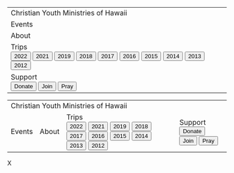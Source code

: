 
<table class="mobile">
    <tr>
        <td>
            <a class="button background_yellow" onclick="window.location.href='/'">
                <div class="home_button_header center">
                    <div class="home_button_info">Christian Youth Ministries of Hawaii</div>
                </div>
            </a>
        </td>
    </tr>
    <tr>
        <td>
            <a class="button background_green" onclick="window.location.href='/events'">
                <div class="home_button_header center">
                    <div class="home_button_info">Events</div>
                </div>
            </a>
        </td>
    </tr>
    <tr>
        <td>
            <a class="button background_green" onclick="window.location.href='/about'">
                <div class="home_button_header center">
                    <div class="home_button_info">About</div>
                </div>
            </a>
        </td>
    </tr>
    <tr>
        <td>
            <a class="button background_green dropdown" onclick="window.location.href=this.parentElement.children[1].children[0].getAttribute('href')">
                <div class="home_button_header center">
                    <div class="home_button_info">Trips</div>
                </div>
                <div class="dropdown_content">
                    <input type="button" class="button sub_button background_green"  value="2022"    href='/2022'            onclick="window.location.href=this.getAttribute('href')"/>
                    <input type="button" class="button sub_button background_green"  value="2021"    href='/2021'            onclick="window.location.href=this.getAttribute('href')"/>
                    <input type="button" class="button sub_button background_green"  value="2019"    href='/2019'            onclick="window.location.href=this.getAttribute('href')"/>
                    <input type="button" class="button sub_button background_green"  value="2018"    href='/2018'            onclick="window.location.href=this.getAttribute('href')"/>
                    <input type="button" class="button sub_button background_green"  value="2017"    href='/2017'            onclick="window.location.href=this.getAttribute('href')"/>
                    <input type="button" class="button sub_button background_green"  value="2016"    href='/2016'            onclick="window.location.href=this.getAttribute('href')"/>
                    <input type="button" class="button sub_button background_green"  value="2015"    href='/2015'            onclick="window.location.href=this.getAttribute('href')"/>
                    <input type="button" class="button sub_button background_green"  value="2014"    href='/2014'            onclick="window.location.href=this.getAttribute('href')"/>
                    <input type="button" class="button sub_button background_green"  value="2013"    href='/2013'            onclick="window.location.href=this.getAttribute('href')"/>
                    <input type="button" class="button sub_button background_green"  value="2012"    href='/2012'            onclick="window.location.href=this.getAttribute('href')"/>
                </div>
            </a>
        </td>
    </tr>
    <tr>
        <td>
            <a class="button background_green dropdown" onclick="window.location.href='/support'">
                <div class="home_button_header center">
                    <div class="home_button_info">Support</div>
                </div>
                <div class="dropdown_content">
                    <input type="button" class="button sub_button background_green"  value="Donate"  href='/support#donate'  onclick="window.location.href=this.getAttribute('href')"/>
                    <input type="button" class="button sub_button background_green"  value="Join"    href='/support#join'    onclick="window.location.href=this.getAttribute('href')"/>
                    <input type="button" class="button sub_button background_green"  value="Pray"    href='/support#pray'    onclick="window.location.href=this.getAttribute('href')"/>
                </div>
            </a>
        </td>
    </tr>
</table>
<table class="desktop">
    <tr>
        <td colspan="4">
            <a class="button background_yellow" onclick="window.location.href='/'">
                <div class="home_button_header center">
                    <div class="home_button_info">Christian Youth Ministries of Hawaii</div>
                </div>
            </a>
        </td>
    </tr>
    <tr>
        <td>
            <a class="button background_green" onclick="window.location.href='/events'">
                <div class="home_button_header center">
                    <div class="home_button_info">Events</div>
                </div>
            </a>
        </td>
        <td>
            <a class="button background_green" onclick="window.location.href='/about'">
                <div class="home_button_header center">
                    <div class="home_button_info">About</div>
                </div>
            </a>
        </td>
        <td>
            <a class="button background_green dropdown" onclick="window.location.href=this.parentElement.children[1].children[0].getAttribute('href')">
                <div class="home_button_header center">
                    <div class="home_button_info">Trips</div>
                </div>
                <div class="dropdown_content">
                    <input type="button" class="button sub_button background_green"  value="2022"    href='/2022'            onclick="window.location.href=this.getAttribute('href')"/>
                    <input type="button" class="button sub_button background_green"  value="2021"    href='/2021'            onclick="window.location.href=this.getAttribute('href')"/>
                    <input type="button" class="button sub_button background_green"  value="2019"    href='/2019'            onclick="window.location.href=this.getAttribute('href')"/>
                    <input type="button" class="button sub_button background_green"  value="2018"    href='/2018'            onclick="window.location.href=this.getAttribute('href')"/>
                    <input type="button" class="button sub_button background_green"  value="2017"    href='/2017'            onclick="window.location.href=this.getAttribute('href')"/>
                    <input type="button" class="button sub_button background_green"  value="2016"    href='/2016'            onclick="window.location.href=this.getAttribute('href')"/>
                    <input type="button" class="button sub_button background_green"  value="2015"    href='/2015'            onclick="window.location.href=this.getAttribute('href')"/>
                    <input type="button" class="button sub_button background_green"  value="2014"    href='/2014'            onclick="window.location.href=this.getAttribute('href')"/>
                    <input type="button" class="button sub_button background_green"  value="2013"    href='/2013'            onclick="window.location.href=this.getAttribute('href')"/>
                    <input type="button" class="button sub_button background_green"  value="2012"    href='/2012'            onclick="window.location.href=this.getAttribute('href')"/>
                </div>
            </a>
        </td>
        <td>
            <a class="button background_green dropdown" onclick="window.location.href='/support'">
                <div class="home_button_header center">
                    <div class="home_button_info">Support</div>
                </div>
                <div class="dropdown_content">
                    <input type="button" class="button sub_button background_green"  value="Donate"  href='/support#donate'  onclick="window.location.href=this.getAttribute('href')"/>
                    <input type="button" class="button sub_button background_green"  value="Join"    href='/support#join'    onclick="window.location.href=this.getAttribute('href')"/>
                    <input type="button" class="button sub_button background_green"  value="Pray"    href='/support#pray'    onclick="window.location.href=this.getAttribute('href')"/>
                </div>
            </a>
        </td>
    </tr>
</table>

<div id="modal" class="modal">
    <span   class="modal_close cursor" onclick="hide_image()">X</span>
    <div    class="modal_content">
        <img id="modal_image"   class="modal_image" src="">
        <div class="modal_caption">
            <p id="modal_caption"></p>
        </div>
    </div>
</div>
